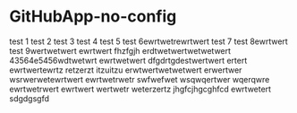 # GitHubApp-no-config

test 1
test 2
test 3
test 4
test 5
test 6ewrtwetrewrtwert
test 7
test 8ewrtwert
test 9wertwetwert
ewrtwert
fhzfgjh
erdtwetwertwetwetwert
43564e5456wdtwetwrt
ewrtwetwert
dfgdrtgdestwertwert
ertert
ewrtwertewrtz
retzerzt
itzuitzu
erwtwertwetwetwert
erwertwer
wsrwerwetewrtwert
ewrtwetrwetr
swfwefwet
wsqwqertwer
wqerqwre
ewrtwetrwert
ewrtwert
wertwetr
weterzertz
jhgfcjhgcghfcd
ewrtwetert
sdgdgsgfd
